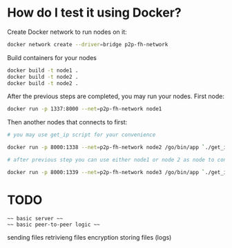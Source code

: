 # How do I test it using Docker? #

Create Docker network to run nodes on it:

```bash
docker network create --driver=bridge p2p-fh-network
```

Build containers for your nodes

```bash
docker build -t node1 .
docker build -t node2 .
docker build -t node2 .
```

After the previous steps are completed, you may run your nodes.
First node:

```bash
docker run -p 1337:8000 --net=p2p-fh-network node1
```

Then another nodes that connects to first:
```bash
# you may use get_ip script for your convenience

docker run -p 8000:1338 --net=p2p-fh-network node2 /go/bin/app `./get_ip node1`:8000

# after previous step you can use either node1 or node 2 as node to connect

docker run -p 8000:1339 --net=p2p-fh-network node3 /go/bin/app `./get_ip node2`:8000
```


# TODO #
    ~~ basic server ~~
    ~~ basic peer-to-peer logic ~~
   sending files
   retrivieng files
   encryption
   storing files (logs)
